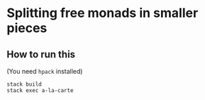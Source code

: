 # Splitting free monads in smaller pieces

## How to run this

(You need `hpack` installed)

```
stack build
stack exec a-la-carte
```